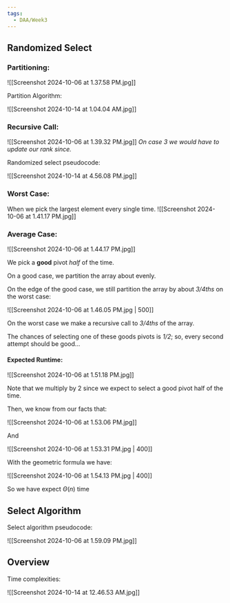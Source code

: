 ```yaml
---
tags:
  - DAA/Week3
---
```

## Randomized Select

### Partitioning:

![[Screenshot 2024-10-06 at 1.37.58 PM.jpg]]

Partition Algorithm:

![[Screenshot 2024-10-14 at 1.04.04 AM.jpg]]
### Recursive Call:

![[Screenshot 2024-10-06 at 1.39.32 PM.jpg]]
*On case 3 we would have to update our rank since.*

Randomized select pseudocode:

![[Screenshot 2024-10-14 at 4.56.08 PM.jpg]]
### Worst Case:
When we pick the largest element every single time.
![[Screenshot 2024-10-06 at 1.41.17 PM.jpg]]

### Average Case:

![[Screenshot 2024-10-06 at 1.44.17 PM.jpg]]

We pick a **good** pivot *half* of the time. 

On a good case, we partition the array about evenly.

On the edge of the good case, we still partition the array by about *3/4ths* on the worst case:

![[Screenshot 2024-10-06 at 1.46.05 PM.jpg | 500]]

On the worst case we make a recursive call to *3/4ths* of the array.

The chances of selecting one of these goods pivots is *1/2*; so, every second attempt should be good...
#### Expected Runtime:

![[Screenshot 2024-10-06 at 1.51.18 PM.jpg]]

Note that we multiply by 2 since we expect to select a good pivot half of the time.

Then, we know from our facts that:

![[Screenshot 2024-10-06 at 1.53.06 PM.jpg]]

And 

![[Screenshot 2024-10-06 at 1.53.31 PM.jpg | 400]]

With the geometric formula we have:

![[Screenshot 2024-10-06 at 1.54.13 PM.jpg | 400]]

So we have expect $\Theta (n)$ time

## Select Algorithm

Select algorithm pseudocode:

![[Screenshot 2024-10-06 at 1.59.09 PM.jpg]]

## Overview

Time complexities:

![[Screenshot 2024-10-14 at 12.46.53 AM.jpg]]


